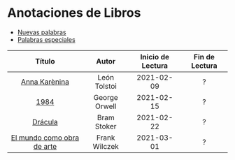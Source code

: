 # Anotaciones de Libros

- [Nuevas palabras](new_words.md)
- [Palabras especiales](special_words.md)

| Título | Autor | Inicio de Lectura | Fin de Lectura |
| :---: | :---: | :---: | :---: |
| [Anna Karènina](2021/B000.md) | León Tolstoi | 2021-02-09 | ? |
| [1984](2021/B001.md) | George Orwell | 2021-02-15 | ? |
| [Drácula](2021/B002.md) | Bram Stoker | 2021-02-22 | ? |
| [El mundo como obra de arte](2021/B003.md) | Frank Wilczek | 2021-03-01 | ? |